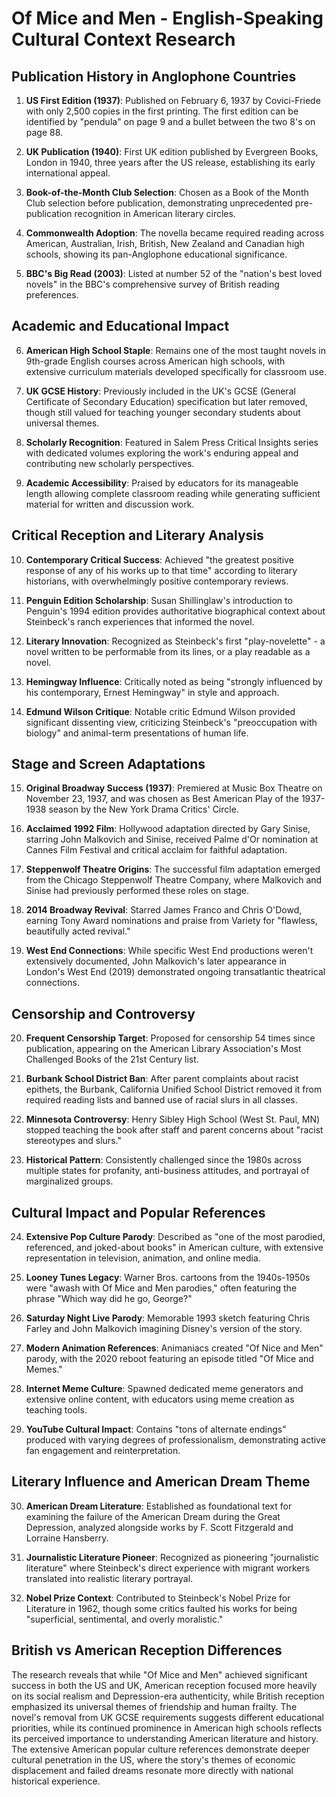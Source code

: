 # Of Mice and Men - English-Speaking Cultural Context Research

## Publication History in Anglophone Countries

1. **US First Edition (1937)**: Published on February 6, 1937 by Covici-Friede with only 2,500 copies in the first printing. The first edition can be identified by "pendula" on page 9 and a bullet between the two 8's on page 88.

2. **UK Publication (1940)**: First UK edition published by Evergreen Books, London in 1940, three years after the US release, establishing its early international appeal.

3. **Book-of-the-Month Club Selection**: Chosen as a Book of the Month Club selection before publication, demonstrating unprecedented pre-publication recognition in American literary circles.

4. **Commonwealth Adoption**: The novella became required reading across American, Australian, Irish, British, New Zealand and Canadian high schools, showing its pan-Anglophone educational significance.

5. **BBC's Big Read (2003)**: Listed at number 52 of the "nation's best loved novels" in the BBC's comprehensive survey of British reading preferences.

## Academic and Educational Impact

6. **American High School Staple**: Remains one of the most taught novels in 9th-grade English courses across American high schools, with extensive curriculum materials developed specifically for classroom use.

7. **UK GCSE History**: Previously included in the UK's GCSE (General Certificate of Secondary Education) specification but later removed, though still valued for teaching younger secondary students about universal themes.

8. **Scholarly Recognition**: Featured in Salem Press Critical Insights series with dedicated volumes exploring the work's enduring appeal and contributing new scholarly perspectives.

9. **Academic Accessibility**: Praised by educators for its manageable length allowing complete classroom reading while generating sufficient material for written and discussion work.

## Critical Reception and Literary Analysis

10. **Contemporary Critical Success**: Achieved "the greatest positive response of any of his works up to that time" according to literary historians, with overwhelmingly positive contemporary reviews.

11. **Penguin Edition Scholarship**: Susan Shillinglaw's introduction to Penguin's 1994 edition provides authoritative biographical context about Steinbeck's ranch experiences that informed the novel.

12. **Literary Innovation**: Recognized as Steinbeck's first "play-novelette" - a novel written to be performable from its lines, or a play readable as a novel.

13. **Hemingway Influence**: Critically noted as being "strongly influenced by his contemporary, Ernest Hemingway" in style and approach.

14. **Edmund Wilson Critique**: Notable critic Edmund Wilson provided significant dissenting view, criticizing Steinbeck's "preoccupation with biology" and animal-term presentations of human life.

## Stage and Screen Adaptations

15. **Original Broadway Success (1937)**: Premiered at Music Box Theatre on November 23, 1937, and was chosen as Best American Play of the 1937-1938 season by the New York Drama Critics' Circle.

16. **Acclaimed 1992 Film**: Hollywood adaptation directed by Gary Sinise, starring John Malkovich and Sinise, received Palme d'Or nomination at Cannes Film Festival and critical acclaim for faithful adaptation.

17. **Steppenwolf Theatre Origins**: The successful film adaptation emerged from the Chicago Steppenwolf Theatre Company, where Malkovich and Sinise had previously performed these roles on stage.

18. **2014 Broadway Revival**: Starred James Franco and Chris O'Dowd, earning Tony Award nominations and praise from Variety for "flawless, beautifully acted revival."

19. **West End Connections**: While specific West End productions weren't extensively documented, John Malkovich's later appearance in London's West End (2019) demonstrated ongoing transatlantic theatrical connections.

## Censorship and Controversy

20. **Frequent Censorship Target**: Proposed for censorship 54 times since publication, appearing on the American Library Association's Most Challenged Books of the 21st Century list.

21. **Burbank School District Ban**: After parent complaints about racist epithets, the Burbank, California Unified School District removed it from required reading lists and banned use of racial slurs in all classes.

22. **Minnesota Controversy**: Henry Sibley High School (West St. Paul, MN) stopped teaching the book after staff and parent concerns about "racist stereotypes and slurs."

23. **Historical Pattern**: Consistently challenged since the 1980s across multiple states for profanity, anti-business attitudes, and portrayal of marginalized groups.

## Cultural Impact and Popular References

24. **Extensive Pop Culture Parody**: Described as "one of the most parodied, referenced, and joked-about books" in American culture, with extensive representation in television, animation, and online media.

25. **Looney Tunes Legacy**: Warner Bros. cartoons from the 1940s-1950s were "awash with Of Mice and Men parodies," often featuring the phrase "Which way did he go, George?"

26. **Saturday Night Live Parody**: Memorable 1993 sketch featuring Chris Farley and John Malkovich imagining Disney's version of the story.

27. **Modern Animation References**: Animaniacs created "Of Nice and Men" parody, with the 2020 reboot featuring an episode titled "Of Mice and Memes."

28. **Internet Meme Culture**: Spawned dedicated meme generators and extensive online content, with educators using meme creation as teaching tools.

29. **YouTube Cultural Impact**: Contains "tons of alternate endings" produced with varying degrees of professionalism, demonstrating active fan engagement and reinterpretation.

## Literary Influence and American Dream Theme

30. **American Dream Literature**: Established as foundational text for examining the failure of the American Dream during the Great Depression, analyzed alongside works by F. Scott Fitzgerald and Lorraine Hansberry.

31. **Journalistic Literature Pioneer**: Recognized as pioneering "journalistic literature" where Steinbeck's direct experience with migrant workers translated into realistic literary portrayal.

32. **Nobel Prize Context**: Contributed to Steinbeck's Nobel Prize for Literature in 1962, though some critics faulted his works for being "superficial, sentimental, and overly moralistic."

## British vs American Reception Differences

The research reveals that while "Of Mice and Men" achieved significant success in both the US and UK, American reception focused more heavily on its social realism and Depression-era authenticity, while British reception emphasized its universal themes of friendship and human frailty. The novel's removal from UK GCSE requirements suggests different educational priorities, while its continued prominence in American high schools reflects its perceived importance to understanding American literature and history. The extensive American popular culture references demonstrate deeper cultural penetration in the US, where the story's themes of economic displacement and failed dreams resonate more directly with national historical experience.